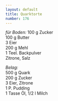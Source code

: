 ```yaml
---
layout: default
title: Quarktorte
number: 176
---
```


*für Boden:*
100 g Zucker  
100 g Butter  
3 Eier  
200 g Mehl  
1 Teel. Backpulver  
Zitrone, Salz

*Belag:*  
500 g Quark  
200 g Zucker  
3 Eier, Zitrone  
1 P. Pudding  
1 Tasse Öl, 1/2 l Milch
